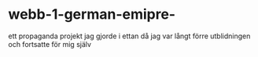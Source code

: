 # webb-1-german-emipre-

ett propaganda projekt jag gjorde i ettan då jag var långt förre utblidningen och fortsatte för mig själv
